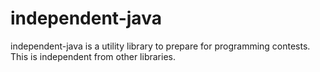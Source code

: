 independent-java
==============

independent-java is a utility library to prepare for programming contests.  
This is independent from other libraries.
